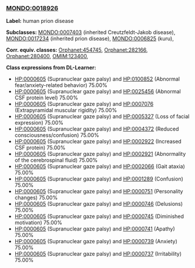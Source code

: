 
### [MONDO:0018926](http://purl.obolibrary.org/obo/MONDO_0018926)
**Label:** human prion disease

**Subclasses:** [MONDO:0007403](http://purl.obolibrary.org/obo/MONDO_0007403) (inherited Creutzfeldt-Jakob disease), [MONDO:0017234](http://purl.obolibrary.org/obo/MONDO_0017234) (inherited prion disease), [MONDO:0006825](http://purl.obolibrary.org/obo/MONDO_0006825) (kuru), 

**Corr. equiv. classes:** [Orphanet:454745](http://www.orpha.net/ORDO/Orphanet_454745), [Orphanet:282166](http://www.orpha.net/ORDO/Orphanet_282166), [Orphanet:280400](http://www.orpha.net/ORDO/Orphanet_280400), [OMIM:123400](http://purl.obolibrary.org/obo/OMIM_123400), 

**Class expressions from DL-Learner:**

- [HP:0000605](http://purl.obolibrary.org/obo/HP_0000605) (Supranuclear gaze palsy) and [HP:0100852](http://purl.obolibrary.org/obo/HP_0100852) (Abnormal fear/anxiety-related behavior) 75.00%
- [HP:0000605](http://purl.obolibrary.org/obo/HP_0000605) (Supranuclear gaze palsy) and [HP:0025456](http://purl.obolibrary.org/obo/HP_0025456) (Abnormal CSF protein level) 75.00%
- [HP:0000605](http://purl.obolibrary.org/obo/HP_0000605) (Supranuclear gaze palsy) and [HP:0007076](http://purl.obolibrary.org/obo/HP_0007076) (Extrapyramidal muscular rigidity) 75.00%
- [HP:0000605](http://purl.obolibrary.org/obo/HP_0000605) (Supranuclear gaze palsy) and [HP:0005327](http://purl.obolibrary.org/obo/HP_0005327) (Loss of facial expression) 75.00%
- [HP:0000605](http://purl.obolibrary.org/obo/HP_0000605) (Supranuclear gaze palsy) and [HP:0004372](http://purl.obolibrary.org/obo/HP_0004372) (Reduced consciousness/confusion) 75.00%
- [HP:0000605](http://purl.obolibrary.org/obo/HP_0000605) (Supranuclear gaze palsy) and [HP:0002922](http://purl.obolibrary.org/obo/HP_0002922) (Increased CSF protein) 75.00%
- [HP:0000605](http://purl.obolibrary.org/obo/HP_0000605) (Supranuclear gaze palsy) and [HP:0002921](http://purl.obolibrary.org/obo/HP_0002921) (Abnormality of the cerebrospinal fluid) 75.00%
- [HP:0000605](http://purl.obolibrary.org/obo/HP_0000605) (Supranuclear gaze palsy) and [HP:0002066](http://purl.obolibrary.org/obo/HP_0002066) (Gait ataxia) 75.00%
- [HP:0000605](http://purl.obolibrary.org/obo/HP_0000605) (Supranuclear gaze palsy) and [HP:0001289](http://purl.obolibrary.org/obo/HP_0001289) (Confusion) 75.00%
- [HP:0000605](http://purl.obolibrary.org/obo/HP_0000605) (Supranuclear gaze palsy) and [HP:0000751](http://purl.obolibrary.org/obo/HP_0000751) (Personality changes) 75.00%
- [HP:0000605](http://purl.obolibrary.org/obo/HP_0000605) (Supranuclear gaze palsy) and [HP:0000746](http://purl.obolibrary.org/obo/HP_0000746) (Delusions) 75.00%
- [HP:0000605](http://purl.obolibrary.org/obo/HP_0000605) (Supranuclear gaze palsy) and [HP:0000745](http://purl.obolibrary.org/obo/HP_0000745) (Diminished motivation) 75.00%
- [HP:0000605](http://purl.obolibrary.org/obo/HP_0000605) (Supranuclear gaze palsy) and [HP:0000741](http://purl.obolibrary.org/obo/HP_0000741) (Apathy) 75.00%
- [HP:0000605](http://purl.obolibrary.org/obo/HP_0000605) (Supranuclear gaze palsy) and [HP:0000739](http://purl.obolibrary.org/obo/HP_0000739) (Anxiety) 75.00%
- [HP:0000605](http://purl.obolibrary.org/obo/HP_0000605) (Supranuclear gaze palsy) and [HP:0000737](http://purl.obolibrary.org/obo/HP_0000737) (Irritability) 75.00%


